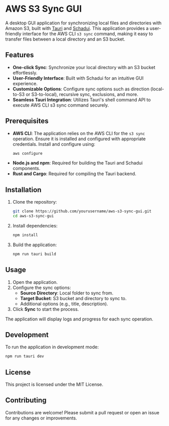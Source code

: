 # AWS S3 Sync GUI

A desktop GUI application for synchronizing local files and directories with Amazon S3, built with [Tauri](https://tauri.app/) and [Schadui](https://ui.shadcn.com/). This application provides a user-friendly interface for the AWS CLI `s3 sync` command, making it easy to transfer files between a local directory and an S3 bucket.

## Features

- **One-click Sync**: Synchronize your local directory with an S3 bucket effortlessly.
- **User-Friendly Interface**: Built with Schadui for an intuitive GUI experience.
- **Customizable Options**: Configure sync options such as direction (local-to-S3 or S3-to-local), recursive sync, exclusions, and more.
- **Seamless Tauri Integration**: Utilizes Tauri's shell command API to execute AWS CLI s3 sync command securely.

## Prerequisites

- **AWS CLI**: The application relies on the AWS CLI for the `s3 sync` operation. Ensure it is installed and configured with appropriate credentials. Install and configure using:
  ```bash
  aws configure
  ```
- **Node.js and npm**: Required for building the Tauri and Schadui components.
- **Rust and Cargo**: Required for compiling the Tauri backend.

## Installation

1. Clone the repository:
   ```bash
   git clone https://github.com/yourusername/aws-s3-sync-gui.git
   cd aws-s3-sync-gui
   ```
2. Install dependencies:
   ```bash
   npm install
   ```
3. Build the application:
   ```bash
   npm run tauri build
   ```

## Usage

1. Open the application.
2. Configure the sync options:
   - **Source Directory**: Local folder to sync from.
   - **Target Bucket**: S3 bucket and directory to sync to.
   - Additional options (e.g., title, description).
3. Click **Sync** to start the process.

The application will display logs and progress for each sync operation.

## Development

To run the application in development mode:

```bash
npm run tauri dev
```

## License

This project is licensed under the MIT License.

## Contributing

Contributions are welcome! Please submit a pull request or open an issue for any changes or improvements.
